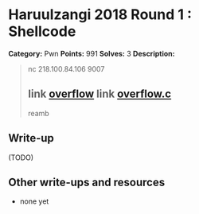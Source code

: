 # Haruulzangi 2018 Round 1 : Shellcode

**Category:** Pwn
**Points:** 991
**Solves:** 3
**Description:**

>nc 218.100.84.106 9007
>
>link [overflow](overflow)
>link [overflow.c](overflow.c)
>--
>reamb


## Write-up

(TODO)

## Other write-ups and resources

* none yet

